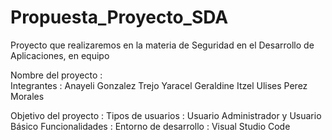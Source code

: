 # Propuesta_Proyecto_SDA
Proyecto que realizaremos en la materia de Seguridad en el Desarrollo de Aplicaciones, en equipo

Nombre del proyecto   :  
Integrantes           :  Anayeli Gonzalez Trejo 
                         Yaracel
                         Geraldine
                         Itzel
                         Ulises Perez Morales

Objetivo del proyecto :
Tipos de usuarios     : Usuario Administrador y Usuario Básico 
Funcionalidades       : 
Entorno de desarrollo : Visual Studio Code

